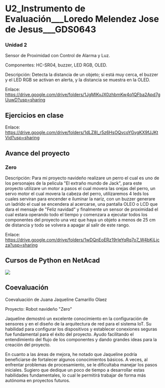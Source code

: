 # U2_Instrumento de Evaluación___Loredo Melendez Jose de Jesus___GDS0643
### Unidad 2

Sensor de Proximidad con Control de Alarma y Luz.

Componentes: HC-SR04, buzzer, LED RGB, OLED.

Descripción: Detecta la distancia de un objeto; si está muy cerca, el buzzer y el LED RGB se activan en alerta, y la distancia se muestra en la OLED.

Enlace: https://drive.google.com/drive/folders/1JgMlKvJX0zhbmKw4q1QFba2Apd7gUuwD?usp=sharing

## Ejercicios en clase

Enlace: https://drive.google.com/drive/folders/1dLZ8I_r5z6HsOQvcoYGvgKX9fJJKtVid?usp=sharing

## Avance del proyecto

### Zero

Descripción: Para mi proyecto navideño realizare un perro el cual es uno de los personajes de la pelicula "El extraño mundo de Jack", para este proyecto utilizare un motor a pasos el cual movera las orejas del perro, un servo motor el cual movera la cabeza del perro, utilizaremos 4 leds los cuales serviran para encender e iluminar la nariz, con un buzzer generare un ladrido el cual se encendera al acercarse, una pantalla OLEO o LCD que dara el mensaje de "Feliz navidad" y finalmente un sensor de proximidad el cual estara operando todo el tiempo y comenzara a ejecutar todos los componentes del proyecto una vez que haya un objeto a menos de 25 cm de distancia y todo se volvera a apagar al salir de este rango.

Enlace: https://drive.google.com/drive/folders/1wDQnEoERz19rIeYqRq7o7_W4bKiLjcza?usp=sharing

## Cursos de Python en NetAcad

<img src="https://github.com/user-attachments/assets/51ff2f7d-9860-4f88-ba4a-aa124a11ffda"/>

## Coevaluación

Coevaluación de Juana Jaqueline Camarillo Olaez

Proyecto: Robot navideño "Zero"

Jaqueline demostró un excelente conocimiento en la configuración de sensores y en el diseño de la arquitectura de red para el sistema IoT. Su habilidad para configurar los dispositivos y establecer conexiones seguras fue fundamental para el éxito del proyecto. Ayudo facilitando el entendimiento del flujo de los componentes y dando grandes ideas para la creación del proyecto.

En cuanto a las áreas de mejora, he notado que Jaqueline podría beneficiarse de fortalecer algunos conocimientos básicos. A veces, al enfrentar problemas de procesamiento, se le dificultaba manejar los pasos iniciales. Sugiero que dedique un poco de tiempo a desarrollar estas habilidades fundamentales, lo cual le permitirá trabajar de forma más autónoma en proyectos futuros.
